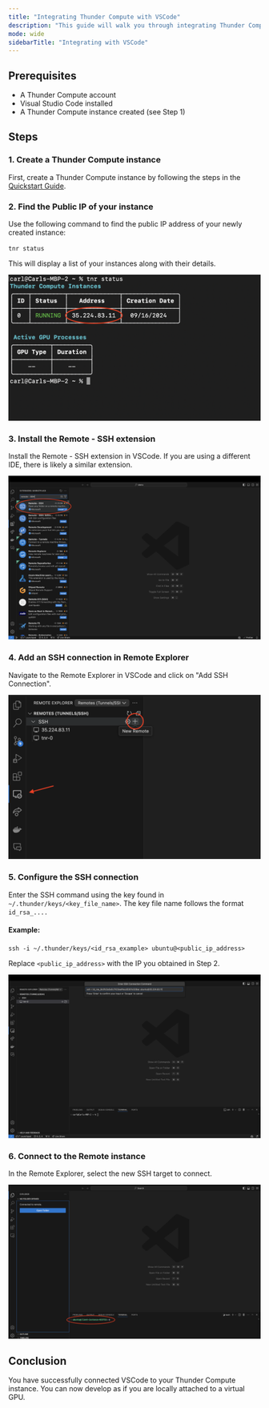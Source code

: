 ```yaml
---
title: "Integrating Thunder Compute with VSCode"
description: "This guide will walk you through integrating Thunder Compute with Visual Studio Code (VSCode), allowing you to develop and manage your projects directly on a Thunder Compute instance from your local IDE."
mode: wide
sidebarTitle: "Integrating with VSCode"
---
```


## Prerequisites

- A Thunder Compute account
- Visual Studio Code installed
- A Thunder Compute instance created (see Step 1)

## Steps

### 1. Create a Thunder Compute instance

First, create a Thunder Compute instance by following the steps in the [Quickstart Guide](https://docs.thundercompute.com/docs/quickstart).

### 2. Find the Public IP of your instance

Use the following command to find the public IP address of your newly created instance:

`tnr status`

This will display a list of your instances along with their details.

![Using TNR Status](/images/tnr_status.png)

### 3. Install the Remote - SSH extension

Install the Remote - SSH extension in VSCode. If you are using a different IDE, there is likely a similar extension.

![Adding Remote SSH](/images/Remote_SSH_Extension.png)

### 4. Add an SSH connection in Remote Explorer

Navigate to the Remote Explorer in VSCode and click on "Add SSH Connection".

![Adding SSH Connection](/images/Adding_SSH_Connection.png)

### 5. Configure the SSH connection

Enter the SSH command using the key found in `~/.thunder/keys/<key_file_name>`. The key file name follows the format `id_rsa_....`

#### Example:

`ssh -i ~/.thunder/keys/<id_rsa_example> ubuntu@<public_ip_address>`

Replace `<public_ip_address>` with the IP you obtained in Step 2.

![Adding Thunder Compute to VSCode](/images/Adding_Thunder_Compute_To_VSCode.png)

### 6. Connect to the Remote instance

In the Remote Explorer, select the new SSH target to connect.

![Remote Connection](/images/VS_Code_Environment.png)

## Conclusion

You have successfully connected VSCode to your Thunder Compute instance. You can now develop as if you are locally attached to a virtual GPU.
